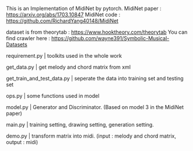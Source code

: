
This is an Implementation of MidiNet by pytorch.
MidiNet paper : https://arxiv.org/abs/1703.10847 
MidiNet code  : https://github.com/RichardYang40148/MidiNet 

dataset is from theorytab : https://www.hooktheory.com/theorytab 
You can find crawler here : https://github.com/wayne391/Symbolic-Musical-Datasets 


requirement.py                  |  toolkits used in the whole work


get_data.py                     |  get melody and chord matrix from xml


get_train_and_test_data.py      |  seperate the data into training set and testing set


ops.py                          |  some functions used in model


model.py                        |  Generator and Discriminator.   (Based on model 3 in the MidiNet paper)


main.py                         |  training setting, drawing setting, generation setting.


demo.py                         |  transform matrix into midi. (input : melody and chord matrix, output : midi)




